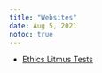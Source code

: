 ```yaml
---
title: "Websites"
date: Aug 5, 2021
notoc: true
---
```


- [Ethics Litmus Tests](https://www.ethical-litmus.site/)